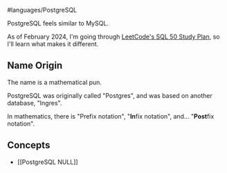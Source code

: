 #languages/PostgreSQL 

PostgreSQL feels similar to MySQL.

As of February 2024, I'm going through [LeetCode's SQL 50 Study Plan](https://leetcode.com/studyplan/top-sql-50/), so I'll learn what makes it different.

## Name Origin

The name is a mathematical pun.

PostgreSQL was originally called "Postgres", and was based on another database, "Ingres".

In mathematics, there is "Prefix notation", "**In**fix notation", and... "**Post**fix notation".

## Concepts
- [[PostgreSQL NULL]]